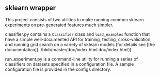 sklearn wrapper
---------------

This project consists of two utilities to make running common sklearn experiments on pre-generated features much simpler.

classifier.py contains a `Classifier` class and `load_examples` function that have a simple well-documented API for training, testing, cross-validation, and running grid search on a variety of sklearn models (for details see [the documentation](../blob/master/doc/index.html doc/index.html)).

run_experiment.py is a command-line utility for running a series of classifiers on datasets specified in a configuration file. A sample configuration file is provided in the configs directory.